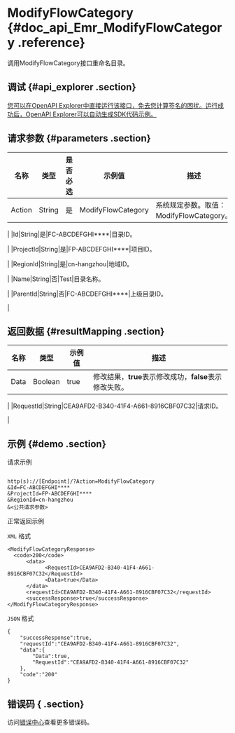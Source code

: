 # ModifyFlowCategory {#doc_api_Emr_ModifyFlowCategory .reference}

调用ModifyFlowCategory接口重命名目录。

## 调试 {#api_explorer .section}

[您可以在OpenAPI Explorer中直接运行该接口，免去您计算签名的困扰。运行成功后，OpenAPI Explorer可以自动生成SDK代码示例。](https://api.aliyun.com/#product=Emr&api=ModifyFlowCategory&type=RPC&version=2016-04-08)

## 请求参数 {#parameters .section}

|名称|类型|是否必选|示例值|描述|
|--|--|----|---|--|
|Action|String|是|ModifyFlowCategory|系统规定参数。取值：ModifyFlowCategory。

 |
|Id|String|是|FC-ABCDEFGHI\*\*\*\*|目录ID。

 |
|ProjectId|String|是|FP-ABCDEFGHI\*\*\*\*|项目ID。

 |
|RegionId|String|是|cn-hangzhou|地域ID。

 |
|Name|String|否|Test|目录名称。

 |
|ParentId|String|否|FC-ABCDEFGHI\*\*\*\*|上级目录ID。

 |

## 返回数据 {#resultMapping .section}

|名称|类型|示例值|描述|
|--|--|---|--|
|Data|Boolean|true|修改结果，**true**表示修改成功，**false**表示修改失败。

 |
|RequestId|String|CEA9AFD2-B340-41F4-A661-8916CBF07C32|请求ID。

 |

## 示例 {#demo .section}

请求示例

``` {#request_demo}

http(s)://[Endpoint]/?Action=ModifyFlowCategory
&Id=FC-ABCDEFGHI****
&ProjectId=FP-ABCDEFGHI****
&RegionId=cn-hangzhou
&<公共请求参数>

```

正常返回示例

`XML` 格式

``` {#xml_return_success_demo}
<ModifyFlowCategoryResponse>
  <code>200</code>
	  <data>
		    <RequestId>CEA9AFD2-B340-41F4-A661-8916CBF07C32</RequestId>
		    <Data>true</Data>
	  </data>
	  <requestId>CEA9AFD2-B340-41F4-A661-8916CBF07C32</requestId>
	  <successResponse>true</successResponse>
</ModifyFlowCategoryResponse>
```

`JSON` 格式

``` {#json_return_success_demo}
{
	"successResponse":true,
	"requestId":"CEA9AFD2-B340-41F4-A661-8916CBF07C32",
	"data":{
		"Data":true,
		"RequestId":"CEA9AFD2-B340-41F4-A661-8916CBF07C32"
	},
	"code":"200"
}
```

## 错误码 { .section}

访问[错误中心](https://error-center.alibabacloud.com/status/product/Emr)查看更多错误码。

